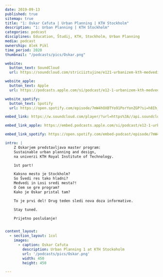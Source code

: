 ```yaml
---
date: 2019-09-13
published: true 
sitemap: true
title: "1: Oskar Cafuta | Urban Planning | KTH Stockholm" 
description: "1: Urban Planning | KTH Stockholm"
categories: podcast
disciplines: Education, Študij, KTH, Stockholm, Urban Planning
media: podcast
ownership: Alek Pikl
time_period: 2020
thumbnail: "/podcasts/pics/Oskar.png"

website:
  button_text: SoundCloud
  url: https://soundcloud.com/striciiztujine/e121-urbanizem-kth-medvedi-in-losi-oskar-cafuta-pt1?in=striciiztujine/sets/2-sezona

website_apple:
  button_text: Apple
  url: https://podcasts.apple.com/si/podcast/e12-1-urbanizem-kth-medvedi-in-losi-oskar-cafuta-pt1/id1435290632?i=1000425592603

website_spotify:
  button_text: Spotify
  url: https://open.spotify.com/episode/7mW4hOXBTYo91PorYonZGP?si=h8Ih_3gaTpijPdAnTFGzXA

embed_link: https://w.soundcloud.com/player/?url=https%3A//api.soundcloud.com/tracks/543463806&color=%23ff5500&auto_play=false&hide_related=false&show_comments=true&show_user=true&show_reposts=false&show_teaser=true

embed_link_apple: https://embed.podcasts.apple.com/si/podcast/e12-1-urbanizem-kth-medvedi-in-losi-oskar-cafuta-pt1/id1435290632?i=1000425592603

embed_link_spotify: https://open.spotify.com/embed-podcast/episode/7mW4hOXBTYo91PorYonZGP

intro: |
    Z Oskarjem predstavljava master program: 
    Sustainable urban planning and design,
    na univerzi KTH Royal Institute of Technology.

    1st part!

    Kaksno mesto je Stockholm? 
    So Švedi res tako hladni? 
    Medvedi in Losi sredi mesta?! 
    O čem se gre program? 
    Kako je Oskar pristal tam?

    To je prvi del! Drug teden sledi nova doza informative.

    Stay tuned.

    Prijetno poslušanje!


content_layout:
  - section_layout: 1col
    images:
      - caption: Oskar Cafuta
        description: Urban Planning 1 at KTH Stockoholm
        url: '/podcasts/pics/Oskar.png'
        width: 450 
        height: 450

---
```

